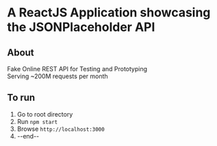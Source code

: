 # A ReactJS Application showcasing the JSONPlaceholder API

## About
Fake Online REST API for Testing and Prototyping  
Serving ~200M requests per month

## To run

 1. Go to root directory
 2. Run `npm start`
 3. Browse `http://localhost:3000`
 4. --end--